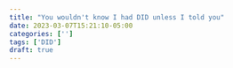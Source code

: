```yaml
---
title: "You wouldn't know I had DID unless I told you"
date: 2023-03-07T15:21:10-05:00
categories: ['']
tags: ['DID']
draft: true
---
```



